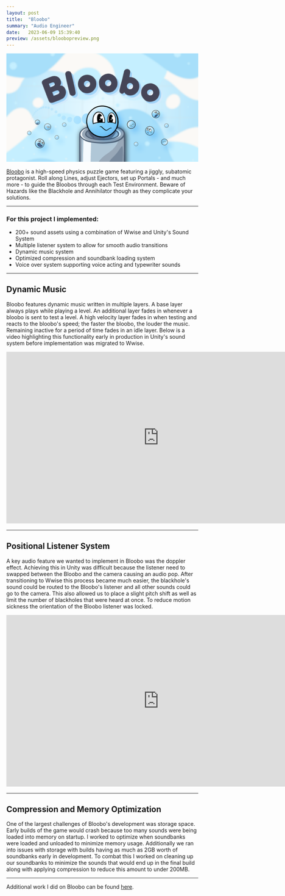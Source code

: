```yaml
---
layout: post
title:  "Bloobo"
summary: "Audio Engineer"
date:   2023-06-09 15:39:40
preview: /assets/bloobopreview.png
---
```


![Bloobo](/assets/bloobo.png)

[Bloobo](https://apps.apple.com/gb/app/bloobo/id1636995011) is a high-speed physics puzzle game featuring a jiggly, subatomic protagonist. Roll along Lines, adjust Ejectors, set up Portals - and much more - to guide the Bloobos through each Test Environment. Beware of Hazards like the Blackhole and Annihilator though as they complicate your solutions.

***

### For this project I implemented:
* 200+ sound assets using a combination of Wwise and Unity's Sound System
* Multiple listener system to allow for smooth audio transitions
* Dynamic music system
* Optimized compression and soundbank loading system
* Voice over system supporting voice acting and typewriter sounds

***

## Dynamic Music

Bloobo features dynamic music written in multiple layers. A base layer always plays while playing a level. An additional layer fades in whenever a bloobo is sent to test a level. A high velocity layer fades in when testing and reacts to the bloobo's speed; the faster the bloobo, the louder the music. Remaining inactive for a period of time fades in an idle layer. Below is a video highlighting this functionality early in production in Unity's sound system before implementation was migrated to Wwise.

<center>
<iframe
    width="800"
    height="450"
    src="https://www.youtube.com/embed/9zBWHTXimQ4"
    frameborder="0"
    allow="autoplay; encrypted-media"
    allowfullscreen
>
</iframe>
</center>

***

## Positional Listener System

A key audio feature we wanted to implement in Bloobo was the doppler effect. Achieving this in Unity was difficult because the listener need to swapped between the Bloobo and the camera causing an audio pop. After transitioning to Wwise this process became much easier, the blackhole's sound could be routed to the Bloobo's listener and all other sounds could go to the camera. This also allowed us to place a slight pitch shift as well as limit the number of blackholes that were heard at once. To reduce motion sickness the orientation of the Bloobo listener was locked.

<center>
<iframe
    width="800"
    height="450"
    src="https://www.youtube.com/embed/5rvAsIYsxy4"
    frameborder="0"
    allow="autoplay; encrypted-media"
    allowfullscreen
>
</iframe>
</center>

***

## Compression and Memory Optimization

One of the largest challenges of Bloobo's development was storage space. Early builds of the game would crash because too many sounds were being loaded into memory on startup. I worked to optimize when soundbanks were loaded and unloaded to minimize memory usage. Additionally we ran into issues with storage with builds having as much as 2GB worth of soundbanks early in development. To combat this I worked on cleaning up our soundbanks to minimize the sounds that would end up in the final build along with applying compression to reduce this amount to under 200MB.

***

Additional work I did on Bloobo can be found [here](https://www.samhimitra.com/sound/2023/06/09/bloobo/).